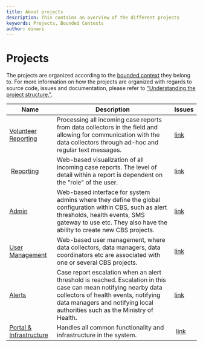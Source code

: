 ```yaml
---
title: About projects
description: This contains an overview of the different projects
keywords: Projects, Bounded Contexts
author: einari
---
```

# Projects

The projects are organized according to the [bounded context](../Architecture/bounded_contexts.md) they belong to. For more information on how the projects are organized with regards to source code, issues and documentation, please refer to ["Understanding the project structure."](../Contribution/getting_started.md#understanding-the-project-structure).

| Name | Description | Issues |
| ---- | ----------- | ------ |
| [Volunteer Reporting](./Volunteer%20Reporting/index.md)  | Processing all incoming case reports from data collectors in the field and allowing for communication with the data collectors through ad-hoc and regular text messages. | [link](https://github.com/IFRCGo/cbs/projects/4?) |
| [Reporting](./Reporting/index.md) | Web-based visualization of all incoming case reports. The level of detail within a report is dependent on the "role" of the user. | [link](https://github.com/IFRCGo/cbs/projects/5?) |
| [Admin](./Admin/index.md) | Web-based interface for system admins where they define the global configuration within CBS, such as alert thresholds, health events, SMS gateway to use etc. They also have the ability to create new CBS projects. | [link](https://github.com/IFRCGo/cbs/projects/1?) |
| [User Management](./User%20Management/index.md) | Web-based user management, where data collectors, data managers, data coordinators etc are associated with one or several CBS projects. | [link](https://github.com/IFRCGo/cbs/projects/2?) |
| [Alerts](./Alerts/index.md) | Case report escalation when an alert threshold is reached. Escalation in this case can mean notifying nearby data collectors of health events, notifying data managers and notifying local authorities such as the Ministry of Health. | [link](https://github.com/IFRCGo/cbs/projects/6?) |
| [Portal & Infrastructure](./Portal/index.md) | Handles all common functionality and infrastructure in the system. | [link](https://github.com/IFRCGo/cbs/projects/3?) |